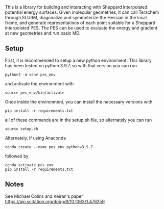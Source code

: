 This is a library for building and interacting with Sheppard interpolated potential energy surfaces. Given molecular geometries, it can call Terachem through SLURM, diagonalize and symmeterize the Hessian in the local frame, and generate representations of each point suitable for a Sheppard interpolated PES. The PES can be used to evaluate the energy and gradient at new geometries and run basic MD.

Setup
-------------------
First, it is recommended to setup a new python environment. This library has been tested on python 3.9.7, so with that version you can run
~~~
python3 -m venv pes_env
~~~
and activate the environment with 
~~~
source pes_env/bin/activate
~~~
Once inside the environment, you can install the necessary versions with
~~~
pip install -r requirements.txt
~~~
all of these commands are in the setup.sh file, so alternately you can run 
~~~
source setup.sh
~~~

Alternately, if using Anaconda
~~~
conda create --name pes_env python=3.9.7
~~~
followed by
~~~
conda activate pes_env
pip install -r requirements.txt
~~~

Notes
-------------------
See Michael Colins and Keiran's paper
https://aip.scitation.org/doi/pdf/10.1063/1.476259
